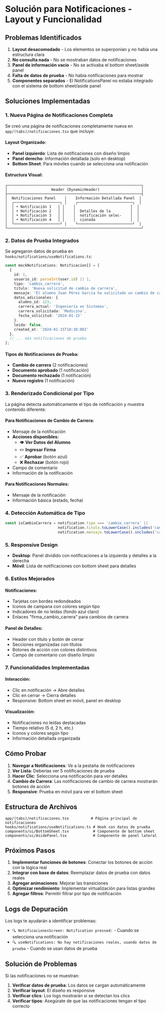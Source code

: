 # Solución para Notificaciones - Layout y Funcionalidad

## Problemas Identificados

1. **Layout desacomodado** - Los elementos se superponían y no había una estructura clara
2. **No consulta nada** - No se mostraban datos de notificaciones
3. **Panel de información vacío** - No se activaba el bottom sheet/aside panel
4. **Falta de datos de prueba** - No había notificaciones para mostrar
5. **Componentes separados** - El NotificationsPanel no estaba integrado con el sistema de bottom sheet/aside panel

## Soluciones Implementadas

### 1. **Nueva Página de Notificaciones Completa**

Se creó una página de notificaciones completamente nueva en `app/(tabs)/notificaciones.tsx` que incluye:

#### **Layout Organizado:**
- **Panel izquierdo**: Lista de notificaciones con diseño limpio
- **Panel derecho**: Información detallada (solo en desktop)
- **Bottom Sheet**: Para móviles cuando se selecciona una notificación

#### **Estructura Visual:**
```
┌─────────────────────────────────────────────────────────────┐
│                    Header (DynamicHeader)                   │
├─────────────────────────────────────────────────────────────┤
│  Notificaciones Panel    │    Información Detallada Panel  │
│  ┌─────────────────────┐ │    ┌─────────────────────────┐  │
│  │ • Notificación 1   │ │    │                         │  │
│  │ • Notificación 2   │ │    │  Detalles de la         │  │
│  │ • Notificación 3   │ │    │  notificación selec-    │  │
│  │ • Notificación 4   │ │    │  cionada                │  │
│  └─────────────────────┘ │    └─────────────────────────┘  │
└─────────────────────────────────────────────────────────────┘
```

### 2. **Datos de Prueba Integrados**

Se agregaron datos de prueba en `hooks/notifications/useNotifications.ts`:

```typescript
const mockNotifications: Notificacion[] = [
  {
    id: 1,
    usuario_id: parseInt(user.id) || 1,
    tipo: 'cambio_carrera',
    titulo: 'Nueva solicitud de cambio de carrera',
    mensaje: 'El alumno Juan Pérez García ha solicitado un cambio de carrera...',
    datos_adicionales: {
      alumno_id: 123,
      carrera_actual: 'Ingeniería en Sistemas',
      carrera_solicitada: 'Medicina',
      fecha_solicitud: '2024-01-15'
    },
    leida: false,
    created_at: '2024-01-15T10:30:00Z'
  },
  // ... más notificaciones de prueba
];
```

#### **Tipos de Notificaciones de Prueba:**
- **Cambio de carrera** (2 notificaciones)
- **Documento aprobado** (1 notificación)
- **Documento rechazado** (1 notificación)
- **Nuevo registro** (1 notificación)

### 3. **Renderizado Condicional por Tipo**

La página detecta automáticamente el tipo de notificación y muestra contenido diferente:

#### **Para Notificaciones de Cambio de Carrera:**
- Mensaje de la notificación
- **Acciones disponibles:**
  - 👁️ **Ver Datos del Alumno**
  - ✏️ **Ingresar Firma**
  - ✅ **Aprobar** (botón azul)
  - ❌ **Rechazar** (botón rojo)
- Campo de comentario
- Información de la notificación

#### **Para Notificaciones Normales:**
- Mensaje de la notificación
- Información básica (estado, fecha)

### 4. **Detección Automática de Tipo**

```typescript
const isCambioCarrera = notification.tipo === 'cambio_carrera' || 
                        notification.titulo.toLowerCase().includes('cambio de carrera') ||
                        notification.mensaje.toLowerCase().includes('cambio de carrera');
```

### 5. **Responsive Design**

- **Desktop**: Panel dividido con notificaciones a la izquierda y detalles a la derecha
- **Móvil**: Lista de notificaciones con bottom sheet para detalles

### 6. **Estilos Mejorados**

#### **Notificaciones:**
- Tarjetas con bordes redondeados
- Iconos de campana con colores según tipo
- Indicadores de no leídas (fondo azul claro)
- Enlaces "firma_cambio_carrera" para cambios de carrera

#### **Panel de Detalles:**
- Header con título y botón de cerrar
- Secciones organizadas con títulos
- Botones de acción con colores distintivos
- Campo de comentario con diseño limpio

### 7. **Funcionalidades Implementadas**

#### **Interacción:**
- Clic en notificación → Abre detalles
- Clic en cerrar → Cierra detalles
- Responsive: Bottom sheet en móvil, panel en desktop

#### **Visualización:**
- Notificaciones no leídas destacadas
- Tiempo relativo (5 d, 2 h, etc.)
- Iconos y colores según tipo
- Información detallada organizada

## Cómo Probar

1. **Navegar a Notificaciones**: Ve a la pestaña de notificaciones
2. **Ver Lista**: Deberías ver 5 notificaciones de prueba
3. **Hacer Clic**: Selecciona una notificación para ver detalles
4. **Cambio de Carrera**: Las notificaciones de cambio de carrera mostrarán botones de acción
5. **Responsive**: Prueba en móvil para ver el bottom sheet

## Estructura de Archivos

```
app/(tabs)/notificaciones.tsx          # Página principal de notificaciones
hooks/notifications/useNotifications.ts # Hook con datos de prueba
components/ui/BottomSheet.tsx           # Componente de bottom sheet
components/ui/AsidePanel.tsx            # Componente de panel lateral
```

## Próximos Pasos

1. **Implementar funciones de botones**: Conectar los botones de acción con la lógica real
2. **Integrar con base de datos**: Reemplazar datos de prueba con datos reales
3. **Agregar animaciones**: Mejorar las transiciones
4. **Optimizar rendimiento**: Implementar virtualización para listas grandes
5. **Agregar filtros**: Permitir filtrar por tipo de notificación

## Logs de Depuración

Los logs te ayudarán a identificar problemas:
- `🔍 NotificacionesScreen: Notification pressed:` - Cuando se selecciona una notificación
- `🔍 useNotifications: No hay notificaciones reales, usando datos de prueba` - Cuando se usan datos de prueba

## Solución de Problemas

Si las notificaciones no se muestran:

1. **Verificar datos de prueba**: Los datos se cargan automáticamente
2. **Verificar layout**: El diseño es responsive
3. **Verificar clics**: Los logs mostrarán si se detectan los clics
4. **Verificar tipos**: Asegúrate de que las notificaciones tengan el tipo correcto 